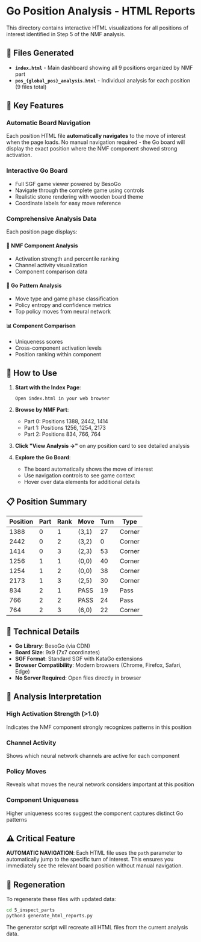 # Go Position Analysis - HTML Reports

This directory contains interactive HTML visualizations for all positions of interest identified in Step 5 of the NMF analysis.

## 📁 Files Generated

- **`index.html`** - Main dashboard showing all 9 positions organized by NMF part
- **`pos_{global_pos}_analysis.html`** - Individual analysis for each position (9 files total)

## 🎯 Key Features

### **Automatic Board Navigation**
Each position HTML file **automatically navigates** to the move of interest when the page loads. No manual navigation required - the Go board will display the exact position where the NMF component showed strong activation.

### **Interactive Go Board**
- Full SGF game viewer powered by BesoGo
- Navigate through the complete game using controls
- Realistic stone rendering with wooden board theme
- Coordinate labels for easy move reference

### **Comprehensive Analysis Data**
Each position page displays:

#### 🧠 NMF Component Analysis
- Activation strength and percentile ranking
- Channel activity visualization
- Component comparison data

#### 🎯 Go Pattern Analysis  
- Move type and game phase classification
- Policy entropy and confidence metrics
- Top policy moves from neural network

#### 📊 Component Comparison
- Uniqueness scores
- Cross-component activation levels
- Position ranking within component

## 🚀 How to Use

1. **Start with the Index Page**:
   ```
   Open index.html in your web browser
   ```

2. **Browse by NMF Part**:
   - Part 0: Positions 1388, 2442, 1414
   - Part 1: Positions 1256, 1254, 2173  
   - Part 2: Positions 834, 766, 764

3. **Click "View Analysis →"** on any position card to see detailed analysis

4. **Explore the Go Board**:
   - The board automatically shows the move of interest
   - Use navigation controls to see game context
   - Hover over data elements for additional details

## 📋 Position Summary

| Position | Part | Rank | Move | Turn | Type |
|----------|------|------|------|------|------|
| 1388 | 0 | 1 | (3,1) | 27 | Corner |
| 2442 | 0 | 2 | (3,2) | 0 | Corner |
| 1414 | 0 | 3 | (2,3) | 53 | Corner |
| 1256 | 1 | 1 | (0,0) | 40 | Corner |
| 1254 | 1 | 2 | (0,0) | 38 | Corner |
| 2173 | 1 | 3 | (2,5) | 30 | Corner |
| 834 | 2 | 1 | PASS | 19 | Pass |
| 766 | 2 | 2 | PASS | 24 | Pass |
| 764 | 2 | 3 | (6,0) | 22 | Corner |

## 🔧 Technical Details

- **Go Library**: BesoGo (via CDN)
- **Board Size**: 9x9 (7x7 coordinates)
- **SGF Format**: Standard SGF with KataGo extensions
- **Browser Compatibility**: Modern browsers (Chrome, Firefox, Safari, Edge)
- **No Server Required**: Open files directly in browser

## 📖 Analysis Interpretation

### **High Activation Strength** (>1.0)
Indicates the NMF component strongly recognizes patterns in this position

### **Channel Activity**
Shows which neural network channels are active for each component

### **Policy Moves**
Reveals what moves the neural network considers important at this position

### **Component Uniqueness**
Higher uniqueness scores suggest the component captures distinct Go patterns

## ⚠️ Critical Feature

**AUTOMATIC NAVIGATION**: Each HTML file uses the `path` parameter to automatically jump to the specific turn of interest. This ensures you immediately see the relevant board position without manual navigation.

## 🔄 Regeneration

To regenerate these files with updated data:
```bash
cd 5_inspect_parts
python3 generate_html_reports.py
```

The generator script will recreate all HTML files from the current analysis data. 